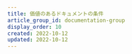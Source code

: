 ```yaml
---
title: 価値のあるドキュメントの条件
article_group_id: documentation-group
display_order: 10
created: 2022-10-12
updated: 2022-10-12
---
```

